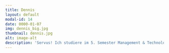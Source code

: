 ```yaml
---
title: Dennis
layout: default
modal-id: 14
date: 0000-01-07
img: dennis_big.jpg
thumbnail: dennis.jpg
alt: image-alt
description: 'Servus! Ich studiere im 5. Semester Management & Technology an der TUM und bin 21 Jahre alt.  Als ich vor etwas mehr als eineinhalb Jahren zu Townbee gekommen bin, durfte ich den Übergang von der Konzeptions- in die Pilotphase bei Freudenberg erleben. Während dieser Zeit habe ich die Arbeit mit den Bienen kennengelernt, während ich wunderbaren Menschen helfen konnte, in München besser Fuß zu fassen. Gerade die Arbeit mit den Flüchtlingen liegt mir besonders am Herzen und ich bin stolz und glücklich, dass wir sie mit einem ökologischen Zweck verbinden können. Seit März 2018 bin ich als einer der Projektleiter für das nachhaltige, aber kontinuierliche Wachstum von Townbee und die Projektsteuerung verantwortlich.'
---
```

